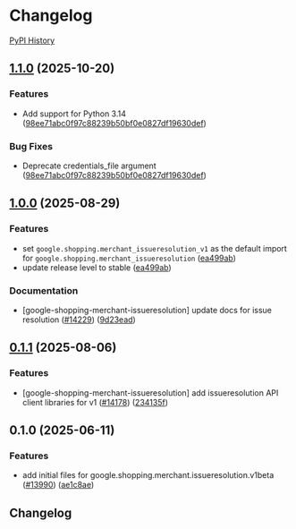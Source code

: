 # Changelog

[PyPI History][1]

[1]: https://pypi.org/project/google-shopping-merchant-issueresolution/#history

## [1.1.0](https://github.com/googleapis/google-cloud-python/compare/google-shopping-merchant-issueresolution-v1.0.0...google-shopping-merchant-issueresolution-v1.1.0) (2025-10-20)


### Features

* Add support for Python 3.14  ([98ee71abc0f97c88239b50bf0e0827df19630def](https://github.com/googleapis/google-cloud-python/commit/98ee71abc0f97c88239b50bf0e0827df19630def))


### Bug Fixes

* Deprecate credentials_file argument  ([98ee71abc0f97c88239b50bf0e0827df19630def](https://github.com/googleapis/google-cloud-python/commit/98ee71abc0f97c88239b50bf0e0827df19630def))

## [1.0.0](https://github.com/googleapis/google-cloud-python/compare/google-shopping-merchant-issueresolution-v0.1.1...google-shopping-merchant-issueresolution-v1.0.0) (2025-08-29)


### Features

* set `google.shopping.merchant_issueresolution_v1` as the default import for `google.shopping.merchant_issueresolution` ([ea499ab](https://github.com/googleapis/google-cloud-python/commit/ea499ab7a33c305daa71c0e483e618f1a473782b))
* update release level to stable ([ea499ab](https://github.com/googleapis/google-cloud-python/commit/ea499ab7a33c305daa71c0e483e618f1a473782b))


### Documentation

* [google-shopping-merchant-issueresolution] update docs for issue resolution ([#14229](https://github.com/googleapis/google-cloud-python/issues/14229)) ([9d23ead](https://github.com/googleapis/google-cloud-python/commit/9d23ead0c0efdaf65675910e240e866e5a997a4d))

## [0.1.1](https://github.com/googleapis/google-cloud-python/compare/google-shopping-merchant-issueresolution-v0.1.0...google-shopping-merchant-issueresolution-v0.1.1) (2025-08-06)


### Features

* [google-shopping-merchant-issueresolution] add issueresolution API client libraries for v1 ([#14178](https://github.com/googleapis/google-cloud-python/issues/14178)) ([234135f](https://github.com/googleapis/google-cloud-python/commit/234135f908c186ef52dc0ba41da88223d58519b2))

## 0.1.0 (2025-06-11)


### Features

* add initial files for google.shopping.merchant.issueresolution.v1beta ([#13990](https://github.com/googleapis/google-cloud-python/issues/13990)) ([ae1c8ae](https://github.com/googleapis/google-cloud-python/commit/ae1c8aedd601e8a55dec41672fc2741a804d33bd))

## Changelog
